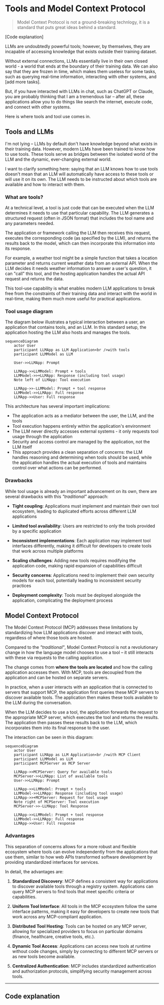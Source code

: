 # Tools and Model Context Protocol

> Model Context Protocol is not a ground-breaking technlogy, it is a standard that puts great ideas behind a standard.

[Code explanation]

LLMs are undoubtedly powerful tools; however, by themselves, they are incapable of accessing knowledge that exists outside their training dataset.

Without external connections, LLMs essentially live in their own closed world - a world that ends at the boundary of their training data. We can also say that they are frozen in time, which makes them useless for some tasks, such as querying real-time information, interacting with other systems, and [add more tasks].

But, if you have interacted with LLMs in chat, such as ChatGPT or Claude, you are probably thinking that I am a tremendous liar – after all, these applications allow you to do things like search the internet, execute code, and connect with other systems.

Here is where tools and tool use comes in.

## Tools and LLMs

I'm not lying – LLMs by default don't have knowledge beyond what exists in their training data. However, modern LLMs have been trained to know how to use tools. These tools serve as bridges between the isolated world of the LLM and the dynamic, ever-changing external world.

I want to clarify something here: saying that an LLM knows how to use tools doesn't mean that an LLM will automatically have access to these tools or will use it on its own. The LLM needs to be instructed about which tools are available and how to interact with them.

### What are tools?

At a technical level, a tool is just code that can be executed when the LLM determines it needs to use that particular capability. The LLM generates a structured request (often in JSON format) that includes the tool name and any parameters needed.

The application or framework calling the LLM then receives this request, executes the corresponding code (as specified by the LLM), and returns the results back to the model, which can then incorporate this information into its response.

For example, a weather tool might be a simple function that takes a location parameter and returns current weather data from an external API. When the LLM decides it needs weather information to answer a user's question, it can "call" this tool, and the hosting application handles the actual API request and returns the data.

This tool-use capability is what enables modern LLM applications to break free from the constraints of their training data and interact with the world in real-time, making them much more useful for practical applications.

### Tool usage diagram

The diagram below illustrates a typical interaction between a user, an application that contains tools, and an LLM. In this standard setup, the application hosting the LLM also hosts and manages the tools.

```mermaid
sequenceDiagram
    actor User
    participant LLMApp as LLM Application<br />with tools
    participant LLMModel as LLM

    User->>LLMApp: Prompt

    LLMApp->>LLMModel: Prompt + tools
    LLMModel->>+LLMApp: Response (including tool usage)
    Note left of LLMApp: Tool execution

    LLMApp->>-LLMModel: Prompt + tool response
    LLMModel->>LLMApp: Full response
    LLMApp->>User: Full response
```

This architecture has several important implications:

- The application acts as a mediator between the user, the LLM, and the tools
- Tool execution happens entirely within the application's environment
- The LLM never directly accesses external systems - it only requests tool usage through the application
- Security and access control are managed by the application, not the LLM itself
- This approach provides a clean separation of concerns: the LLM handles reasoning and determining when tools should be used, while the application handles the actual execution of tools and maintains control over what actions can be performed.

### Drawbacks

While tool usage is already an important advancement on its own, there are several drawbacks with this _"traditional"_ approach:

- **Tight coupling**: Applications must implement and maintain their own tool ecosystem, leading to duplicated efforts across different LLM applications

- **Limited tool availability**: Users are restricted to only the tools provided by a specific application

- **Inconsistent implementations**: Each application may implement tool interfaces differently, making it difficult for developers to create tools that work across multiple platforms

- **Scaling challenges**: Adding new tools requires modifying the application code, making rapid expansion of capabilities difficult

- **Security concerns**: Applications need to implement their own security models for each tool, potentially leading to inconsistent security practices

- **Deployment complexity**: Tools must be deployed alongside the application, complicating the deployment process

## Model Context Protocol

The Model Context Protocol (MCP) addresses these limitations by standardizing how LLM applications discover and interact with tools, regardless of where those tools are hosted.

Compared to the _"traditional"_, Model Context Protocol is not a revolutionary change in how the language model chooses to use a tool – it still interacts with these via requests to the calling application.

The change comes from **where the tools are located** and how the calling application accesses them. With MCP, tools are decoupled from the application and can be hosted on separate servers.

In practice, when a user interacts with an application that is connected to servers that support MCP, the application first queries these MCP servers to discover available tools. The application then makes these tools available to the LLM during the conversation.

When the LLM decides to use a tool, the application forwards the request to the appropriate MCP server, which executes the tool and returns the results. The application then passes these results back to the LLM, which incorporates them into its final response to the user.

The interaction can be seen in this diagram:

```mermaid
sequenceDiagram
    actor User
    participant LLMApp as LLM Application<br />with MCP Client
    participant LLMModel as LLM
    participant MCPServer as MCP Server

    LLMApp->>MCPServer: Query for available tools
    MCPServer->>LLMApp: List of available tools
    User->>LLMApp: Prompt

    LLMApp->>LLMModel: Prompt + tools
    LLMModel->>LLMApp: Response (including tool usage)
    LLMApp->>+MCPServer: Request for tool usage
    Note right of MCPServer: Tool execution
    MCPServer->>-LLMApp: Tool Response

    LLMApp->>LLMModel: Prompt + tool response
    LLMModel->>LLMApp: Full response
    LLMApp->>User: Full response
```

### Advantages

This separation of concerns allows for a more robust and flexible ecosystem where tools can evolve independently from the applications that use them, similar to how web APIs transformed software development by providing standardized interfaces for services.

In detail, the advantages are:

1. **Standardized Discovery**: MCP defines a consistent way for applications to discover available tools through a registry system. Applications can query MCP servers to find tools that meet specific criteria or capabilities.

2. **Uniform Tool Interface**: All tools in the MCP ecosystem follow the same interface patterns, making it easy for developers to create new tools that work across any MCP-compliant application.

3. **Distributed Tool Hosting**: Tools can be hosted on any MCP server, allowing for specialized providers to focus on particular domains (finance, healthcare, creative tools, etc.).

4. **Dynamic Tool Access**: Applications can access new tools at runtime without code changes, simply by connecting to different MCP servers or as new tools become available.

5. **Centralized Authentication**: MCP includes standardized authentication and authorization protocols, simplifying security management across tools.

---

## Code explanation

